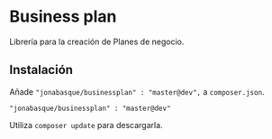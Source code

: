 # Business plan

Librería para la creación de Planes de negocio.


## Instalación

Añade `"jonabasque/businessplan" : "master@dev",` a `composer.json`.
```
"jonabasque/businessplan" : "master@dev"
```
    
Utiliza `composer update` para descargarla.